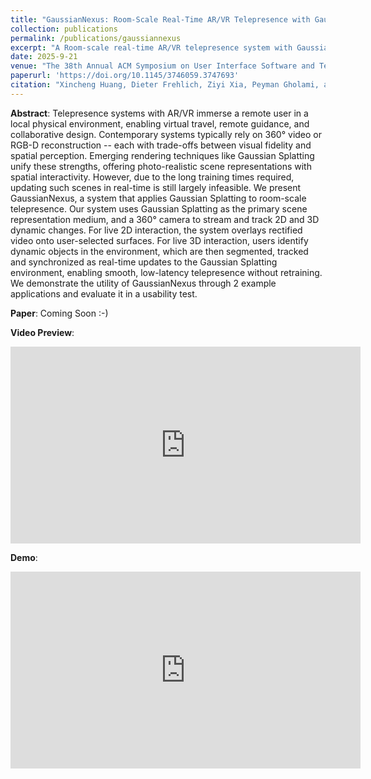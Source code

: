 ```yaml
---
title: "GaussianNexus: Room-Scale Real-Time AR/VR Telepresence with Gaussian Splatting"
collection: publications
permalink: /publications/gaussiannexus
excerpt: "A Room-scale real-time AR/VR telepresence system with Gaussian Splatting. Our system provides 2D live updates with rectified video stream captured by the 360° camera. It then offers 3D live updates by tracking the movements of individual physical objects pre-selected by the users."
date: 2025-9-21
venue: "The 38th Annual ACM Symposium on User Interface Software and Technology (UIST ’25)"
paperurl: 'https://doi.org/10.1145/3746059.3747693'
citation: "Xincheng Huang, Dieter Frehlich, Ziyi Xia, Peyman Gholami, and Robert Xiao. 2025. GaussianNexus: Room-Scale Real-Time AR/VR Telepresence with Gaussian Splatting. In <i>The 38th Annual ACM Symposium on User Interface Software and Technology (UIST ’25), September 28-October 1, 2025, Busan, Republic of Korea</i>. ACM, New York, NY, USA, 18 pages."
---
```

<b>Abstract</b>: Telepresence systems with AR/VR immerse a remote user in a local physical environment, enabling virtual travel, remote guidance, and collaborative design. Contemporary systems typically rely on 360° video or RGB-D reconstruction -- each with trade-offs between visual fidelity and spatial perception. Emerging rendering techniques like Gaussian Splatting unify these strengths, offering photo-realistic scene representations with spatial interactivity. However, due to the long training times required, updating such scenes in real-time is still largely infeasible. We present GaussianNexus, a system that applies Gaussian Splatting to room-scale telepresence. Our system uses Gaussian Splatting as the primary scene representation medium, and a 360° camera to stream and track 2D and 3D dynamic changes. For live 2D interaction, the system overlays rectified video onto user-selected surfaces. For live 3D interaction, users identify dynamic objects in the environment, which are then segmented, tracked and synchronized as real-time updates to the Gaussian Splatting environment, enabling smooth, low-latency telepresence without retraining. We demonstrate the utility of GaussianNexus through 2 example applications and evaluate it in a usability test.
<br/>

**Paper**: Coming Soon :-)

<b>Video Preview</b>:
<iframe width="560" height="315" src="https://www.youtube.com/embed/gCcnKlEnRGA?si=o2umIF6i2cnSxY5s" title="YouTube video player" frameborder="0" allow="accelerometer; autoplay; clipboard-write; encrypted-media; gyroscope; picture-in-picture; web-share" referrerpolicy="strict-origin-when-cross-origin" allowfullscreen></iframe>
<br/>

<b>Demo</b>:
<iframe width="560" height="315" src="https://www.youtube.com/embed/Ghq1xLEmyvE?si=-3NLC-D5VDnFwM66" title="YouTube video player" frameborder="0" allow="accelerometer; autoplay; clipboard-write; encrypted-media; gyroscope; picture-in-picture; web-share" referrerpolicy="strict-origin-when-cross-origin" allowfullscreen></iframe>
<br/>